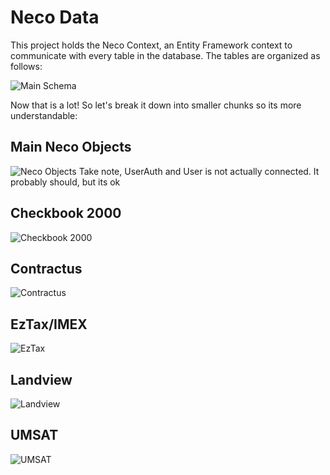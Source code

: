 # Neco Data

This project holds the Neco Context, an Entity Framework context to communicate with every table in the database. The tables are organized as follows:

![Main Schema](https://raw.githubusercontent.com/igtampe/Neco/pre-reset/Images/SQLDiagrams/Main.png)

Now that is a lot! So let's break it down into smaller chunks so its more understandable:
## Main Neco Objects
![Neco Objects](https://raw.githubusercontent.com/igtampe/Neco/pre-reset/Images/SQLDiagrams/NECO.png)
Take note, UserAuth and User is not actually connected. It probably should, but its ok

## Checkbook 2000
![Checkbook 2000](https://raw.githubusercontent.com/igtampe/Neco/pre-reset/Images/SQLDiagrams/Checkbook2000.png)

## Contractus
![Contractus](https://raw.githubusercontent.com/igtampe/Neco/pre-reset/Images/SQLDiagrams/Contractus.png)

## EzTax/IMEX
![EzTax](https://raw.githubusercontent.com/igtampe/Neco/pre-reset/Images/SQLDiagrams/IMEX.png)

## Landview
![Landview](https://raw.githubusercontent.com/igtampe/Neco/pre-reset/Images/SQLDiagrams/Landview.png)

## UMSAT
![UMSAT](https://raw.githubusercontent.com/igtampe/Neco/pre-reset/Images/SQLDiagrams/UMSAT.png)
